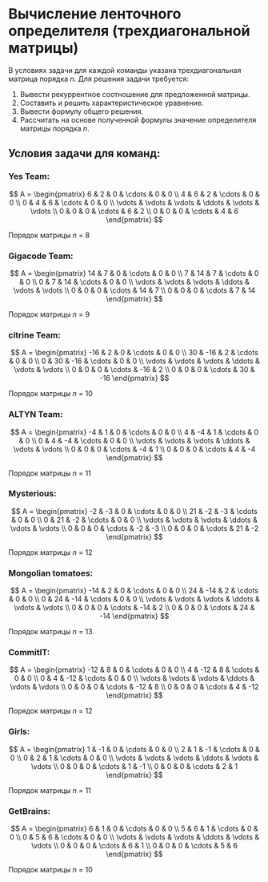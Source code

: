 
# Вычисление ленточного определителя (трехдиагональной матрицы)  
В условиях задачи для каждой команды указана трехдиагональная матрица порядка *n*. Для решения задачи требуется:  
1. Вывести рекуррентное соотношение для предложенной матрицы.  
2. Составить и решить характеристическое уравнение.  
3. Вывести формулу общего решения.  
4. Рассчитать на основе полученной формулы значение определителя матрицы порядка *n*.  
## Условия задачи для команд:
### Yes Team:

$$    
A =     
 \begin{pmatrix}    
  6 & 2 & 0 & \cdots & 0 & 0 \\    
  4 & 6 & 2 & \cdots & 0 & 0 \\    
  0 & 4 & 6 & \cdots & 0 & 0 \\    
  \vdots  & \vdots & \vdots & \ddots & \vdots & \vdots  \\    
  0 & 0 & 0 & \cdots & 6 & 2 \\    
  0 & 0 & 0 & \cdots & 4 & 6     
 \end{pmatrix}    
$$

Порядок матрицы *n* = 8

### Gigacode Team:

$$    
A =     
 \begin{pmatrix}    
  14 & 7 & 0 & \cdots & 0 & 0 \\    
  7 & 14 & 7 & \cdots & 0 & 0 \\    
  0 & 7 & 14 & \cdots & 0 & 0 \\    
  \vdots  & \vdots & \vdots & \ddots & \vdots & \vdots  \\    
  0 & 0 & 0 & \cdots & 14 & 7 \\    
  0 & 0 & 0 & \cdots & 7 & 14     
 \end{pmatrix}    
$$

Порядок матрицы *n* = 9

### citrine Team:

$$    
A =     
 \begin{pmatrix}    
  -16 & 2 & 0 & \cdots & 0 & 0 \\    
  30 & -16 & 2 & \cdots & 0 & 0 \\    
  0 & 30 & -16 & \cdots & 0 & 0 \\    
  \vdots  & \vdots & \vdots & \ddots & \vdots & \vdots  \\    
  0 & 0 & 0 & \cdots & -16 & 2 \\    
  0 & 0 & 0 & \cdots & 30 & -16     
 \end{pmatrix}    
$$

Порядок матрицы *n* = 10

### ALTYN Team:

$$    
A =     
 \begin{pmatrix}    
  -4 & 1 & 0 & \cdots & 0 & 0 \\    
  4 & -4 & 1 & \cdots & 0 & 0 \\    
  0 & 4 & -4 & \cdots & 0 & 0 \\    
  \vdots  & \vdots & \vdots & \ddots & \vdots & \vdots  \\    
  0 & 0 & 0 & \cdots & -4 & 1 \\    
  0 & 0 & 0 & \cdots & 4 & -4     
 \end{pmatrix}    
$$

Порядок матрицы *n* = 11

### Mysterious:

$$    
A =     
 \begin{pmatrix}    
  -2 & -3 & 0 & \cdots & 0 & 0 \\    
  21 & -2 & -3 & \cdots & 0 & 0 \\    
  0 & 21 & -2 & \cdots & 0 & 0 \\    
  \vdots  & \vdots & \vdots & \ddots & \vdots & \vdots  \\    
  0 & 0 & 0 & \cdots & -2 & -3 \\    
  0 & 0 & 0 & \cdots & 21 & -2     
 \end{pmatrix}    
$$

Порядок матрицы *n* = 12

### Mongolian tomatoes:

$$    
A =     
 \begin{pmatrix}    
  -14 & 2 & 0 & \cdots & 0 & 0 \\    
  24 & -14 & 2 & \cdots & 0 & 0 \\    
  0 & 24 & -14 & \cdots & 0 & 0 \\    
  \vdots  & \vdots & \vdots & \ddots & \vdots & \vdots  \\    
  0 & 0 & 0 & \cdots & -14 & 2 \\    
  0 & 0 & 0 & \cdots & 24 & -14     
 \end{pmatrix}    
$$

Порядок матрицы *n* = 13

### CommitIT:

$$    
A =     
 \begin{pmatrix}    
  -12 & 8 & 0 & \cdots & 0 & 0 \\    
  4 & -12 & 8 & \cdots & 0 & 0 \\    
  0 & 4 & -12 & \cdots & 0 & 0 \\    
  \vdots  & \vdots & \vdots & \ddots & \vdots & \vdots  \\    
  0 & 0 & 0 & \cdots & -12 & 8 \\    
  0 & 0 & 0 & \cdots & 4 & -12     
 \end{pmatrix}    
$$

Порядок матрицы *n* = 12

### Girls:

$$    
A =     
 \begin{pmatrix}    
  1 & -1 & 0 & \cdots & 0 & 0 \\    
  2 & 1 & -1 & \cdots & 0 & 0 \\    
  0 & 2 & 1 & \cdots & 0 & 0 \\    
  \vdots  & \vdots & \vdots & \ddots & \vdots & \vdots  \\    
  0 & 0 & 0 & \cdots & 1 & -1 \\    
  0 & 0 & 0 & \cdots & 2 & 1     
 \end{pmatrix}    
$$

Порядок матрицы *n* = 11

### GetBrains:

$$    
A =     
 \begin{pmatrix}    
  6 & 1 & 0 & \cdots & 0 & 0 \\    
  5 & 6 & 1 & \cdots & 0 & 0 \\    
  0 & 5 & 6 & \cdots & 0 & 0 \\    
  \vdots  & \vdots & \vdots & \ddots & \vdots & \vdots  \\    
  0 & 0 & 0 & \cdots & 6 & 1 \\    
  0 & 0 & 0 & \cdots & 5 & 6     
 \end{pmatrix}    
$$

Порядок матрицы *n* = 10
